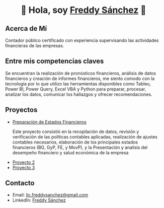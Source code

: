<div align="center">
<h1 align="center">👋 Hola, soy <a href="https://aristi.dev">Freddy Sánchez</a> 👋</h1>
</div>

## Acerca de Mí
Contador público certificado con experiencia supervisando las actividades financieras de las empresas. 

## Entre mis competencias claves
Se encuentran la realización de pronósticos financieros, análisis de datos financieros y creación de informes financieros, 
me siento comodo con la tecnología por lo que utilizo las herramientas disponibles como Tableu, Power BI, Power Query, 
Excel VBA y Python  para preparar, procesar, analizar los datos, comunicar los hallazgos y ofrecer recomendaciones.

## Proyectos
- [Preparación de Estados Financieros](https://drive.google.com/file/d/1sNQ2j9dhORDvobaPHJS_5evamonsF5WT/view?usp=sharing)
  <p>Este proyecto  consistió en la recopilación de datos, revisión y verificación de las politicas contables aplicadas, 
  realización de ajustes contables necesarios, elaboración de los principales estados financieros (BG, GyP, FE, y MovP), 
  y la Presentación y analisis del desempeño financiero y salud económica de la empresa</p>
- [Proyecto 2](#)
- [Proyecto 3](#)

## Contacto
- Email: lic.freddysanchez@gmail.com
- LinkedIn: [Freddy Sánchez](https://www.linkedin.com/in/freddysanchezaguero)
